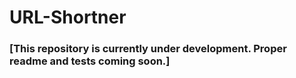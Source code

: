 # URL-Shortner

### [This repository is currently under development. Proper readme and tests coming soon.]